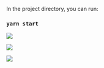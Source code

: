 In the project directory, you can run:

### `yarn start`

![](landing.png)

![](assets/screenshots/add.png)

![](assets/screenshots/edit.png)

